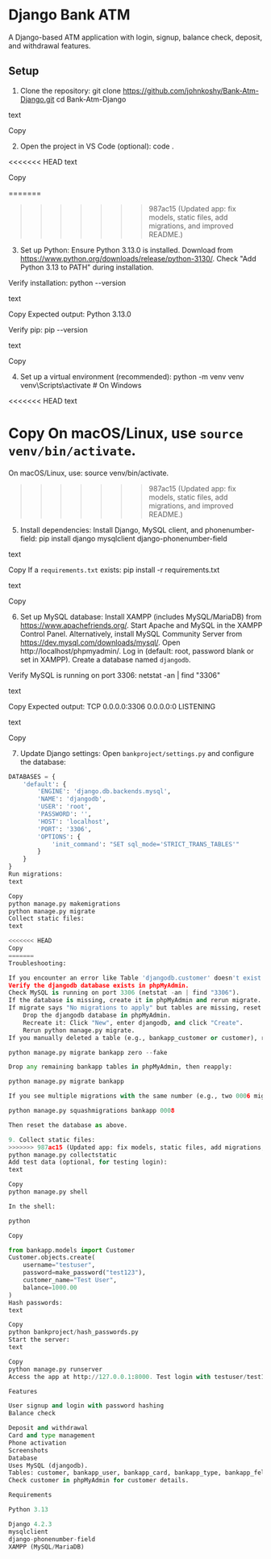 # Django Bank ATM

A Django-based ATM application with login, signup, balance check, deposit, and withdrawal features.

## Setup

1. Clone the repository:
git clone https://github.com/johnkoshy/Bank-Atm-Django.git
cd Bank-Atm-Django

text

Copy

2. Open the project in VS Code (optional):
code .

<<<<<<< HEAD
text

Copy

=======
>>>>>>> 987ac15 (Updated app: fix models, static files, add migrations, and improved README.)
3. Set up Python:
Ensure Python 3.13.0 is installed. Download from https://www.python.org/downloads/release/python-3130/.
Check "Add Python 3.13 to PATH" during installation.

Verify installation:
python --version

text

Copy
Expected output: Python 3.13.0

Verify pip:
pip --version

text

Copy

4. Set up a virtual environment (recommended):
python -m venv venv
venv\Scripts\activate  # On Windows

<<<<<<< HEAD
text

Copy
On macOS/Linux, use `source venv/bin/activate`.
=======
On macOS/Linux, use: 
source venv/bin/activate.
>>>>>>> 987ac15 (Updated app: fix models, static files, add migrations, and improved README.)

5. Install dependencies:
Install Django, MySQL client, and phonenumber-field:
pip install django mysqlclient django-phonenumber-field

text

Copy
If a `requirements.txt` exists:
pip install -r requirements.txt

text

Copy

6. Set up MySQL database:
Install XAMPP (includes MySQL/MariaDB) from https://www.apachefriends.org/.
Start Apache and MySQL in the XAMPP Control Panel.
Alternatively, install MySQL Community Server from https://dev.mysql.com/downloads/mysql/.
Open http://localhost/phpmyadmin/.
Log in (default: root, password blank or set in XAMPP).
Create a database named `djangodb`.

Verify MySQL is running on port 3306:
netstat -an | find "3306"

text

Copy
Expected output:
TCP    0.0.0.0:3306           0.0.0.0:0              LISTENING

text

Copy

7. Update Django settings:
Open `bankproject/settings.py` and configure the database:
```python
DATABASES = {
    'default': {
        'ENGINE': 'django.db.backends.mysql',
        'NAME': 'djangodb',
        'USER': 'root',
        'PASSWORD': '',
        'HOST': 'localhost',
        'PORT': '3306',
        'OPTIONS': {
            'init_command': "SET sql_mode='STRICT_TRANS_TABLES'"
        }
    }
}
Run migrations:
text

Copy
python manage.py makemigrations
python manage.py migrate
Collect static files:
text

<<<<<<< HEAD
Copy
=======
Troubleshooting:

If you encounter an error like Table 'djangodb.customer' doesn't exist:
Verify the djangodb database exists in phpMyAdmin.
Check MySQL is running on port 3306 (netstat -an | find "3306").
If the database is missing, create it in phpMyAdmin and rerun migrate.
If migrate says "No migrations to apply" but tables are missing, reset the database:
    Drop the djangodb database in phpMyAdmin.
    Recreate it: Click "New", enter djangodb, and click "Create".
    Rerun python manage.py migrate.
If you manually deleted a table (e.g., bankapp_customer or customer), reset the bankapp migrations:

python manage.py migrate bankapp zero --fake

Drop any remaining bankapp tables in phpMyAdmin, then reapply:

python manage.py migrate bankapp

If you see multiple migrations with the same number (e.g., two 0006 migrations), squash them:

python manage.py squashmigrations bankapp 0008

Then reset the database as above.

9. Collect static files:
>>>>>>> 987ac15 (Updated app: fix models, static files, add migrations, and improved README.)
python manage.py collectstatic
Add test data (optional, for testing login):
text

Copy
python manage.py shell

In the shell:

python

Copy

from bankapp.models import Customer
Customer.objects.create(
    username="testuser",
    password=make_password("test123"),
    customer_name="Test User",
    balance=1000.00
)
Hash passwords:
text

Copy
python bankproject/hash_passwords.py
Start the server:
text

Copy
python manage.py runserver
Access the app at http://127.0.0.1:8000. Test login with testuser/test123.

Features

User signup and login with password hashing
Balance check

Deposit and withdrawal
Card and type management
Phone activation
Screenshots
Database
Uses MySQL (djangodb).
Tables: customer, bankapp_user, bankapp_card, bankapp_type, bankapp_fellow.
Check customer in phpMyAdmin for customer details.

Requirements

Python 3.13

Django 4.2.3
mysqlclient
django-phonenumber-field
XAMPP (MySQL/MariaDB)
